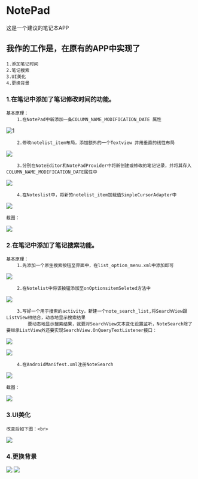 # NotePad
这是一个建议的笔记本APP

## 我作的工作是，在原有的APP中实现了
	1.添加笔记时间
	2.笔记搜索
	3.UI美化
	4.更换背景

### 1.在笔记中添加了笔记修改时间的功能。
	基本原理：
		1.在NotePad中新添加一条COLUMN_NAME_MODIFICATION_DATE 属性
![1](https://github.com/499549060/Android/blob/master/Android_Mid_Work/1.1.png)

		2.修改notelist_item布局，添加额外的一个Textview 并用垂直的线性布局
![](https://github.com/499549060/Android/blob/master/Android_Mid_Work/1.2.png)

		3.分别在NoteEditor和NotePadProvider中将新创建或修改的笔记记录，并将其存入COLUMN_NAME_MODIFICATION_DATE属性中
![](https://github.com/499549060/Android/blob/master/Android_Mid_Work/1.3.png)

		4.在Noteslist中，将新的notelist_item加载值SimpleCursorAdapter中
![](https://github.com/499549060/Android/blob/master/Android_Mid_Work/1.4.png)

	截图：
![](https://github.com/499549060/Android/blob/master/Android_Mid_Work/1.png)

### 2.在笔记中添加了笔记搜索功能。
	基本原理：
		1.先添加一个原生搜索按钮至界面中，在list_option_menu.xml中添加即可
![](https://github.com/499549060/Android/blob/master/Android_Mid_Work/2.1.png)

		2.在Notelist中将该按钮添加至onOptionsitemSeleted方法中
![](https://github.com/499549060/Android/blob/master/Android_Mid_Work/2.2.png)

		3.写好一个用于搜索的activity，新建一个note_search_list,将SearchView跟ListView相结合，动态地显示搜索结果
			要动态地显示搜索结果，就要对SearchView文本变化设置监听，NoteSearch除了要继承ListView外还要实现SearchView.OnQueryTextListener接口：
![](https://github.com/499549060/Android/blob/master/Android_Mid_Work/2.3.1.png)

![](https://github.com/499549060/Android/blob/master/Android_Mid_Work/2.3.2.png)

		4.在AndroidManifest.xml注册NoteSearch
![](https://github.com/499549060/Android/blob/master/Android_Mid_Work/2.4.png)

	截图：
![](https://github.com/499549060/Android/blob/master/Android_Mid_Work/2.png)

### 3.UI美化
	改变后如下图：<br>
![](https://github.com/CR7563/Android/blob/master/NotePad/assets/time.png)

### 4.更换背景
![](https://github.com/CR7563/Android/blob/master/NotePad/assets/choicecolor.png)
![](https://github.com/CR7563/Android/blob/master/NotePad/assets/background.png)

